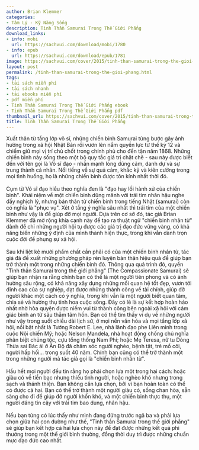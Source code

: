 ```yaml
---
author: Brian Klemmer
categories:
- Tâm Lý - Kỹ Năng Sống
description: Tinh Thần Samurai Trong Thế Giới Phẳng
download_links:
- info: mobi
  url: https://sachvui.com/download/mobi/1780
- info: epub
  url: https://sachvui.com/download/epub/1781
image: https://sachvui.com/cover/2015/tinh-than-samurai-trong-the-gioi-phang.jpg
layout: post
permalink: /tinh-than-samurai-trong-the-gioi-phang.html
tags:
- tải sách miễn phí
- tải sách nhanh
- tải ebooks miễn phí
- pdf miễn phí
- Tinh Thần Samurai Trong Thế Giới Phẳng ebook
- Tinh Thần Samurai Trong Thế Giới Phẳng pdf
thumbnail_url: https://sachvui.com/cover/2015/tinh-than-samurai-trong-the-gioi-phang.jpg
title: Tinh Thần Samurai Trong Thế Giới Phẳng
---
```


 <div class="item-desc text-justify"> <p>Xuất thân từ tầng lớp võ sĩ, những chiến binh Samurai từng bước gây ảnh hưởng trong xã hội Nhật Bản rồi vươn lên nắm quyền lực từ thế kỷ 12 và chiếm giữ mọi vị trí chủ chốt trong chính phủ cho đến tận năm 1868. Những chiến binh này sống theo một bộ quy tắc giá trị chặt chẽ - sau này được biết đến với tên gọi là Võ sĩ đạo - nhấn mạnh lòng dũng cảm, danh dự và sự trung thành cá nhân. Nổi tiếng về sự quả cảm, khắc kỷ và kiên cường trong mọi tình huống, họ là những chiến binh được tôn kính nhất thời đó.<br><br>Cụm từ Võ sĩ đạo hiểu theo nghĩa đen là "đạo hay lối hành xử của chiến binh". Khái niệm về một chiến binh dũng mãnh với trái tim nhân hậu nghe đầy nghịch lý, nhưng bản thân từ chiến binh trong tiếng Nhật (samurai) còn có nghĩa là "phục vụ". Xét ở tầng ý nghĩa sâu nhất thì trái tim của một chiến binh như vậy là để giúp đỡ mọi người. Dựa trên cơ sở đó, tác giả Brian Klemmer đã mở rộng khía cạnh này để tạo ra thuật ngữ "chiến binh nhân từ" dành để chỉ những người hội tụ được các giá trị đạo đức vững vàng, có khả năng biến những ý định của mình thành hiện thực, trong khi vẫn dành trọn cuộc đời để phụng sự xã hội.<br><br>Sau khi liệt kê mười phẩm chất cần phải có của một chiến binh nhân từ, tác giả đã đề xuất những phương pháp rèn luyện bản thân hiệu quả để giúp bạn trở thành một trong những chiến binh đó. Thông qua quá trình đó, quyển "Tinh thần Samurai trong thế giới phẳng" (The Compassionate Samurai) sẽ giúp bạn nhận ra rằng chính bạn có thể là một người tiên phong và có ảnh hưởng sâu rộng, có khả năng xây dựng những mối quan hệ tốt đẹp, vươn tới đỉnh cao của sự nghiệp, đạt được những thành công về tài chính, giúp đỡ người khác một cách có ý nghĩa, trong khi vẫn là một người biết quan tâm, chia sẻ và hưởng thụ tinh hoa cuộc sống. Đây có lẽ là sự kết hợp hoàn hảo nhất nhờ hòa quyện được niềm vui từ thành công bên ngoài xã hội với cảm giác bình an từ sâu thẳm tâm hồn. Bạn có thể tìm thấy ví dụ về những người như vậy trong suốt chiều dài lịch sử, ở mọi nền văn hóa và mọi tầng lớp xã hội, nổi bật nhất là Tướng Robert E. Lee, nhà lãnh đạo phe Liên minh trong cuộc Nội chiến Mỹ; hoặc Nelson Mandela, nhà hoạt động chống chủ nghĩa phân biệt chủng tộc, cựu tổng thống Nam Phi; hoặc Mẹ Teresa, nữ tu Dòng Thừa sai Bác ái ở Ấn Độ đã chăm sóc người nghèo, bệnh tật, trẻ mồ côi, người hấp hối... trong suốt 40 năm. Chính bạn cũng có thể trở thành một trong những người mà tác giả gọi là "chiến binh nhân từ".<br><br>Hầu hết mọi người đều tin rằng họ phải chọn lựa một trong hai cách: hoặc giàu có về tiền bạc nhưng thiếu tình người, hoặc nghèo khó nhưng trong sạch và thánh thiện. Bạn không cần lựa chọn, bởi vì bạn hoàn toàn có thể có được cả hai. Bạn có thể trở thành một người giàu có, sống chan hòa, sẵn sàng cho đi để giúp đỡ người khốn khó, và một chiến binh thực thụ, một người đáng tin cậy với trái tim bao dung, nhân hậu.<br><br>Nếu bạn từng có lúc thấy như mình đang đứng trước ngã ba và phải lựa chọn giữa hai con đường như thế, "Tinh thần Samurai trong thế giới phẳng" sẽ giúp bạn kết hợp cả hai lựa chọn này để đạt được những kết quả phi thường trong một thế giới bình thường, đồng thời duy trì được những chuẩn mực đạo đức cao nhất.</p> </div>